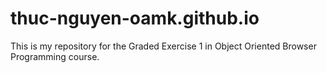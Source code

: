 # thuc-nguyen-oamk.github.io

This is my repository for the Graded Exercise 1 in Object Oriented Browser Programming course.
